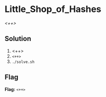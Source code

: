 # Little_Shop_of_Hashes
*<++>*

## Solution
1. <++>
2. `<++>`
3. `./solve.sh`


## Flag
**Flag:** `<++>`
